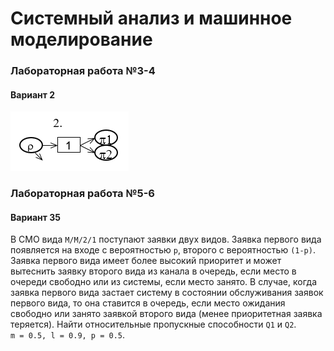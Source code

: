 # Системный анализ и машинное моделирование 

### Лабораторная работа №3-4

#### Вариант 2

![image lab 3-4](https://github.com/palina-krukovich/system-analysis/blob/master/images/lab34.png)

### Лaбораторная работа №5-6

#### Вариант 35

В СМО вида `М/М/2/1` поступают заявки двух видов. 
Заявка первого вида появляется на входе с вероятностью `р`, 
второго с вероятностью `(1-р)`. 
Заявка первого вида имеет более высокий приоритет и 
может вытеснить заявку второго вида из канала в очередь, 
если место в очереди свободно или из системы, если место занято. 
В случае, когда заявка первого вида застает систему в состоянии 
обслуживания заявок первого вида, то она ставится в очередь, 
если место ожидания свободно или занято заявкой второго вида 
(менее приоритетная заявка теряется). 
Найти относительные пропускные способности `Q1` и `Q2`.  
`m = 0.5, l = 0.9, р = 0.5`.
